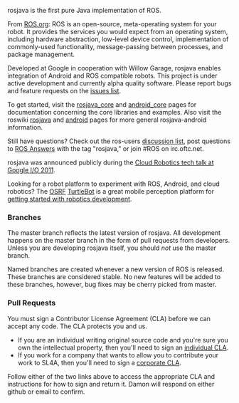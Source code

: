 rosjava is the first pure Java implementation of ROS.

From [ROS.org](http://www.ros.org/wiki/): ROS is an open-source, meta-operating
system for your robot. It provides the services you would expect from an
operating system, including hardware abstraction, low-level device control,
implementation of commonly-used functionality, message-passing between
processes, and package management.

Developed at Google in cooperation with Willow Garage, rosjava enables
integration of Android and ROS compatible robots. This project is under active
development and currently alpha quality software. Please report bugs and feature
requests on the [issues
list](https://github.com/rosjava/rosjava/issues?state=open).

To get started, visit the
[rosjava_core](http://rosjava.github.com/rosjava_core/latest) and
[android_core](http://rosjava.github.com/android_core/latest) pages for
documentation concerning the core libraries and examples. Also visit the roswiki
[rosjava](http://wiki.ros.org/rosjava) and
[android](http://wiki.ros.org/android) pages for more general rosjava-android
information.

Still have questions? Check out the ros-users [discussion
list](https://discourse.ros.org/c/rosjava), post questions to [ROS
Answers](http://answers.ros.org/questions/) with the tag "rosjava," or join #ROS
on irc.oftc.net.

rosjava was announced publicly during the [Cloud Robotics tech talk at Google
I/O 2011](http://www.youtube.com/watch?feature=player_embedded&v=FxXBUp-4800).

Looking for a robot platform to experiment with ROS, Android, and cloud
robotics? The [OSRF](http://www.osrfoundation.org/)
[TurtleBot](http://wiki.ros.org/Robots/TurtleBot) is a great mobile perception
platform for [getting started with robotics
development](http://www.youtube.com/watch?feature=player_embedded&v=MOEjL8JDvd0).

### Branches ###

The master branch reflects the latest version of rosjava. All development
happens on the master branch in the form of pull requests from developers.
Unless you are developing rosjava itself, you should _not_ use the master
branch.

Named branches are created whenever a new version of ROS is released. These
branches are considered stable. No new features will be added to these branches,
however, bug fixes may be cherry picked from master.

### Pull Requests ###

You must sign a Contributor License Agreement (CLA) before we can accept any
code. The CLA protects you and us.

* If you are an individual writing original source code and you're sure you own
  the intellectual property, then you'll need to sign an [individual
  CLA](https://developers.google.com/open-source/cla/individual).
* If you work for a company that wants to allow you to contribute your work to
  SL4A, then you'll need to sign a [corporate
  CLA](https://developers.google.com/open-source/cla/corporate).

Follow either of the two links above to access the appropriate CLA and
instructions for how to sign and return it. Damon will respond on either github
or email to confirm.